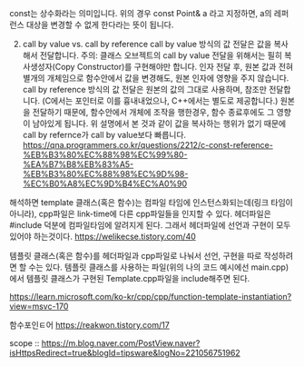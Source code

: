 const는 상수화라는 의미입니다.
위의 경우 const Point& a 라고 지정하면, a의 레퍼런스 대상을 변경할 수 없게 한다라는 뜻이 됩니다.

2. call by value vs. call by reference
call by value 방식의 값 전달은 값을 복사해서 전달합니다.
주의: 클래스 오브젝트의 call by value 전달을 위해서는 필히 복사생성자(Copy Constructor)를 구현해야만 합니다.
인자 전달 후, 원본 값과 전혀 별개의 개체임으로 함수안에서 값을 변경해도, 원본 인자에 영향을 주지 않습니다.
call by reference 방식의 값 전달은 원본의 값의 그대로 사용하며, 참조만 전달합니다. (C에서는 포인터로 이를 흉내내었으나, C++에서는 별도로 제공합니다.)
원본을 전달하기 때문에, 함수안에서 개체에 조작을 행한경우, 함수 종료후에도 그 영향이 남아있게 됩니다.
위 설명에서 본 것과 같이 값을 복사하는 행위가 없기 때문에 call by refernce가 call by value보다 빠릅니다.
https://qna.programmers.co.kr/questions/2212/c-const-reference-%EB%B3%80%EC%88%98%EC%99%80-%EA%B7%B8%EB%83%A5-%EB%B3%80%EC%88%98%EC%9D%98-%EC%B0%A8%EC%9D%B4%EC%A0%90



해석하면 template 클래스(혹은 함수)는 컴파일 타임에 인스턴스화되는데(링크 타임이 아니라), cpp파일은 link-time에 다른 cpp파일들을 인지할 수 있다. 헤더파일은 #include 덕분에 컴파일타임에 알려지게 된다. 그래서 헤더파일에 선언과 구현이 모두 있어야 하는것이다.
https://welikecse.tistory.com/40
 

템플릿 클래스(혹은 함수)를 헤더파일과 cpp파일로 나눠서 선언, 구현을 따로 작성하려면 할 수는 있다. 템플릿 클래스를 사용하는 파일(위의 나의 코드 예시에선 main.cpp)에서 템플릿 클래스가 구현된 Template.cpp파일을 include해주면 된다.

https://learn.microsoft.com/ko-kr/cpp/cpp/function-template-instantiation?view=msvc-170

함수포인ㅌ어 https://reakwon.tistory.com/17

scope ::
https://m.blog.naver.com/PostView.naver?isHttpsRedirect=true&blogId=tipsware&logNo=221056751962